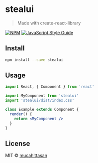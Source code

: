 # stealui

> Made with create-react-library

[![NPM](https://img.shields.io/npm/v/stealui.svg)](https://www.npmjs.com/package/stealui) [![JavaScript Style Guide](https://img.shields.io/badge/code_style-standard-brightgreen.svg)](https://standardjs.com)

## Install

```bash
npm install --save stealui
```

## Usage

```jsx
import React, { Component } from 'react'

import MyComponent from 'stealui'
import 'stealui/dist/index.css'

class Example extends Component {
  render() {
    return <MyComponent />
  }
}
```

## License

MIT © [mucahittasan](https://github.com/mucahittasan)
